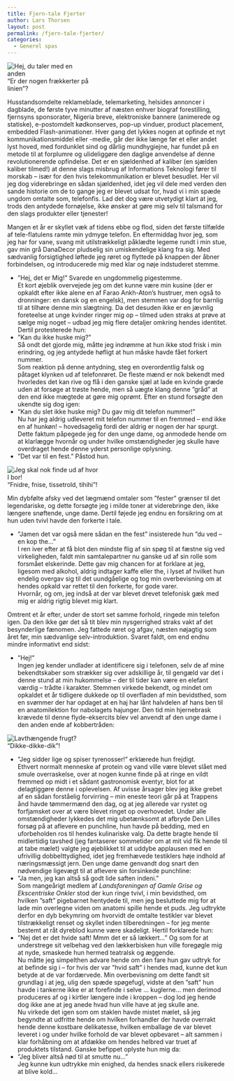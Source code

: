 ```yaml
---
title: Fjern-tale Fjerter
author: Lars Thorsen
layout: post
permalink: /fjern-tale-fjerter/
categories:
  - Generel spas
---
```

<div class="bitImage bitRight" style="width: 188px">
  <img src="http://www.abekat.net/images/telephone_01.jpg" alt="Hej, du taler med en anden" /><br /> “Er der nogen frækkerter på linien”?
</div>

Husstandsomdelte reklameblade, telemarketing, helsides annoncer i dagblade, de første tyve minutter af næsten enhver biograf forestilling, fjernsyns sponsorater, Nigeria breve, elektroniske bannere (animerede og statiske), e-postomdelt kødkonserves, pop-up vinduer, product placement, embedded Flash-animationer. Hver gang det lykkes nogen at opfinde et nyt kommunikationsmiddel eller -medie, går der ikke længe før et eller andet lyst hoved, med fordunklet sind og dårlig mundhygiejne, har fundet på en metode til at forplumre og ulideliggøre den daglige anvendelse af denne revolutionerende opfindelse. Det er en sjældenhed af kaliber (en sjælden kaliber tilmed!) at denne slags misbrug af Informations Teknologi fører til morskab – især for den hvis telekommunikation er blevet besudlet. Her vil jeg dog viderebringe en sådan sjældenhed, idet jeg vil dele med verden den sande historie om de to gange jeg er blevet udsat for, hvad vi i min spæde ungdom omtalte som, telefonfis. Lad det dog være utvetydigt klart at jeg, trods den antydede fornøjelse, ikke ønsker at gøre mig selv til talsmand for den slags produkter eller tjenester!

Mangen et år er skyllet væk af tidens ebbe og flod, siden det første tilfælde af tele-flatulens ramte min ydmyge telefon. En eftermiddag hvor jeg, som jeg har for vane, svang mit utilstrækkeligt påklædte legeme rundt i min stue, gav min grå DanaDecor pludselig sin umiskendelige klang fra sig. Med sædvanlig forsigtighed løftede jeg røret og flyttede på knappen der åbner forbindelsen, og introducerede mig med klar og nøje indstuderet stemme.  
- ”Hej, det er Mig!” Svarede en ungdommelig pigestemme.  
Et kort øjeblik overvejede jeg om det kunne være min kusine (der er opkaldt efter ikke alene en af Farao Ankh-Aton’s hustruer, men også to dronninger: en dansk og en engelsk), men stemmen var dog for barnlig til at tilhøre denne min slægtning. Da det desuden ikke er en jævnlig foreteelse at unge kvinder ringer mig op – tilmed uden straks at prøve at sælge mig noget – udbad jeg mig flere detaljer omkring hendes identitet. Dertil protesterede hun:  
- ”Kan du ikke huske mig?”  
Så ondt det gjorde mig, måtte jeg indrømme at hun ikke stod frisk i min erindring, og jeg antydede høfligt at hun måske havde fået forkert nummer.  
Som reaktion på denne antydning, steg en overordentlig falsk og påtaget klynken ud af telefonrøret. De fleste mænd er nok bekendt med hvorledes det kan rive og flå i den ganske sjæl at lade en kvinde græde uden at forsøge at trøste hende, men så uægte klang denne ”gråd” at den end ikke mægtede at gøre mig oprømt. Efter en stund forsøgte den ukendte sig dog igen:  
- ”Kan du slet ikke huske mig? Du gav mig dit telefon nummer!”  
Nu har jeg aldrig udleveret mit telefon nummer til en fremmed – end ikke en af hunkøn! – hovedsagelig fordi der aldrig er nogen der har spurgt. Dette faktum påpegede jeg for den unge dame, og anmodede hende om at klarlægge hvornår og under hvilke omstændigheder jeg skulle have overdraget hende denne yderst personlige oplysning.  
- ”Det var til en fest.” Påstod hun.

<div class="bitImage bitLeft" style="width: 208px">
  <img src="http://www.abekat.net/images/teens_01.jpg" alt="Jeg skal nok finde ud af hvor I bor!" /><br /> “Fnidre, fnise, tissetrold, tihihi”!
</div>

Min dybfølte afsky ved det lægmænd omtaler som ”fester” grænser til det legendariske, og dette forsøgte jeg i milde toner at viderebringe den, ikke længere snøftende, unge dame. Dertil føjede jeg endnu en forsikring om at hun uden tvivl havde den forkerte i tale.  
- ”Jamen det var også mere sådan en the fest” insisterede hun ”du ved – en kop the…”  
I ren iver efter at få blot den mindste flig af sin spøg til at fæstne sig ved virkeligheden, faldt min samtalepartner nu ganske ud af sin rolle som forsmået elskerinde. Dette gav mig chancen for at forklare at jeg, ligesom med alkohol, aldrig indtager kaffe eller the, i lyset af hvilket hun endelig overgav sig til det uundgåelige og tog min overbevisning om at hendes opkald var rettet til den forkerte, for gode varer.  
Hvornår, og om, jeg indså at der var blevet drevet telefonisk gæk med mig er aldrig rigtig blevet mig klart.

Omtrent et år efter, under de stort set samme forhold, ringede min telefon igen. Da den ikke gør det så tit blev min nysgerrighed straks vakt af det besynderlige fænomen. Jeg fattede røret og afgav, næsten nøjagtig som året før, min sædvanlige selv-introduktion. Svaret faldt, om end endnu mindre informativt end sidst:  
- ”Hej!”  
Ingen jeg kender undlader at identificere sig i telefonen, selv de af mine bekendtskaber som strækker sig over adskillige år, til gengæld var det i denne stund at min hukommelse – der til tider kan være en elefant værdig – trådte i karakter. Stemmen virkede bekendt, og mindet om opkaldet et år tidligere dukkede op til overfladen af min bevidsthed, som en svømmer der har opdaget at en haj har lånt halvdelen af hans ben til en anatomilektion for nabolagets hajunger. Den tid min hjernebrask krævede til denne flyde-eksercits blev vel anvendt af den unge dame i den anden ende af kobbertråden:

<div class="bitImage bitRight" style="width: 218px">
  <img src="http://www.abekat.net/images/balls_01.jpg" alt="Lavthængende frugt?" /><br /> “Dikke-dikke-dik”!
</div>

- ”Jeg sidder lige og spiser tyrenosser!” erklærede hun frejdigt.  
Ethvert normalt menneske af protein og vand ville være blevet slået med smule overraskelse, over at nogen kunne finde på at ringe en vildt fremmed op midt i et sådant gastronomisk eventyr, blot for at delagtiggøre denne i oplevelsen. Af uvisse årsager blev jeg ikke grebet af en sådan forståelig forvirring – min eneste teori går på at Trappens ånd havde tømmermænd den dag, og at jeg allerede var rystet og forfjamsket over at være blevet ringet op overhovedet. Under alle omstændigheder lykkedes det mig ubetænksomt at afbryde Den Lilles forsøg på at aflevere en punchline, hun havde på bedding, med en uforbeholden ros til hendes kulinariske valg. Da dette bragte hende til midlertidig tavshed (jeg fantaserer sommetider om at mit vid fik hende til at tabe mælet) valgte jeg øjeblikket til at uddybe applausen med en ufrivillig dobbelttydighed, idet jeg fremhævede testiklers høje indhold af næringsmæssigt jern. Den unge dame genvandt dog snart den nødvendige ligevægt til at aflevere sin forsinkede punchline:  
- ”Ja men, jeg kan altså så godt lide saften indeni.”  
Som mangeårigt medlem af *Landsforeningen af Gamle Grise og Ekscentriske Onkler* stod der kun ringe tvivl, i min bevidsthed, om hvilken ”saft” pigebarnet hentydede til, men jeg besluttede mig for at lade min overlegne viden om anatomi spille hende et puds. Jeg udtrykte derfor en dyb bekymring om hvorvidt de omtalte testikler var blevet tilstrækkeligt renset og skyllet inden tilberedningen – for jeg mente bestemt at råt dyreblod kunne være skadeligt. Hertil forklarede hun:  
- ”Nej det er det hvide saft! Mmm det er så lækkert…” Og som for at understrege sit velbehag ved den lækkerbisken hun ville foregøgle mig at nyde, smaskede hun hermed teatralsk og æggende.  
Nu måtte jeg simpelthen advare hende om den fare hun gav udtryk for at befinde sig i – for hvis der var ”hvid saft” i hendes mad, kunne det kun betyde at de var fordærvede. Min overbevisning om dette fandt sit grundlag i at jeg, ulig den spæde spøgefugl, vidste at den ”saft” hun havde i tankerne ikke er at forefinde i selve … kuglerne… men derimod produceres af og i kirtler længere inde i kroppen – dog lod jeg hende dog ikke ane at jeg anede hvad hun ville have at jeg skulle ane.  
Nu virkede det igen som om staklen havde mistet mælet, så jeg begyndte at udfritte hende om hvilken forhandler der havde overrakt hende denne kostbare delikatesse, hvilken emballage de var blevet leveret i og under hvilke forhold de var blevet opbevaret – alt sammen i klar forhåbning om at afdække om hendes helbred var truet af produktets tilstand. Ganske befippet oplyste hun mig da:  
- ”Jeg bliver altså nød til at smutte nu…”  
Jeg kunne kun udtrykke min enighed, da hendes snack ellers risikerede at blive kold…
